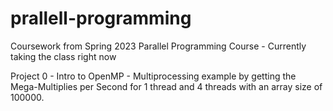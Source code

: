 # prallell-programming

Coursework from Spring 2023 Parallel Programming Course - Currently taking the class right now

Project 0 - Intro to OpenMP - Multiprocessing example by getting the Mega-Multiplies per Second for 1 thread and 4 threads with an array size of 100000.
